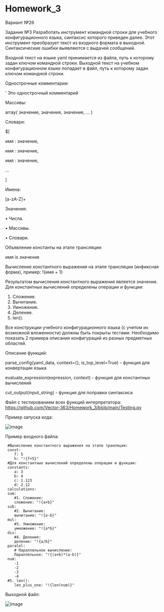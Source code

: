 # Homework_3

Вариант №26

Задание №3
Разработать инструмент командной строки для учебного конфигурационного
языка, синтаксис которого приведен далее. Этот инструмент преобразует текст из
входного формата в выходной. Синтаксические ошибки выявляются с выдачей
сообщений.

Входной текст на языке yaml принимается из файла, путь к которому задан
ключом командной строки. Выходной текст на учебном конфигурационном
языке попадает в файл, путь к которому задан ключом командной строки.

Однострочные комментарии:

' Это однострочный комментарий

Массивы:

array( значение, значение, значение, ... )

Словари:

$[

 имя : значение,
 
 имя : значение,
 
 имя : значение,
 
 ...
 
]

Имена:

[a-zA-Z]+

Значения:

• Числа.

• Массивы.

• Словари.

Объявление константы на этапе трансляции:

имя is значение

Вычисление константного выражения на этапе трансляции (инфиксная
форма), пример: !{имя + 1}

Результатом вычисления константного выражения является значение.
Для константных вычислений определены операции и функции:

1. Сложение.
2. Вычитание.
3. Умножение.
4. Деление.
5. len().

Все конструкции учебного конфигурационного языка (с учетом их
возможной вложенности) должны быть покрыты тестами. Необходимо показать 2
примера описания конфигураций из разных предметных областей.

Описание функций:

parse_config(yaml_data, context={}, is_top_level=True) - функция для конвертации языка

evaluate_expression(expression, context) - функция для константных вычислений

cut_output(input_string) - функция для поправки синтаксиса

Файл с тестированием всех функций интерпретатора: https://github.com/Vector-363/Homework_3/blob/main/Testing.py

Пример запуска кода: 

![image](https://github.com/user-attachments/assets/57d23911-2da4-4105-8863-3fe08e0912fd)

Пример входного файла: 

     #Вычисление константного выражения на этапе транляции:
     const:
        f: 5
        h: "!{f+5}"
     #Для константных вычислений определены операции и функции:
     constants:
        a: 3
        b: 4
        c: 1.123
        d: 2.12
     calculations:
     sum:
        #1. Сложение:
        сложение: "!{a+b}"
     sub:
        #2. Вычитание:
        вычитание: "!{a-b}"
     mul:
        #3. Умножение:
        умножение: "!{a*b}"
     div:
        #4. Деление:
        деление: "!{a/b}"
     paralel:
        # Параллельное вычисление:
        Параллельное: "!{(a+b)*(a-b)}"
     num:
        -1
        -2
        -3
        -4
     #5. len():
        len_plus_one: "!{len(num)}"

Выходной файл: 

![image](https://github.com/user-attachments/assets/af3bf563-54bf-469b-ae7d-98d3bd615cdd)








